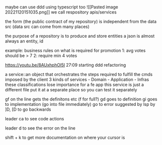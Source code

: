 maybe can use ddd using typescript too
![[Pasted image 20221120151035.png]]
we call respository apis/services

the form (the public contract of my repository) is independent from the data src (data src can come from many places)

the purpose of a repository is to produce and store entities
a json is almost always an entity, id 

example: business rules on what is required for promotion
	1: avg votes should be > 7
	2: require min 4 votes

https://youtu.be/8AUxhphOl5I
27:09 starting ddd refactoring

a service::an object that orchestrates the steps required to fulfill the cmds imposed by the client
	3 kinds of services
	- Domain
	- Application
	- Infras
these classifications lose importance for a fe app
this service is just a different file put it at a separate place so you can test it separately

gf on the line gets the definitons etc (f for full?)
gd goes to definition
gi goes to implementation (go into file immediately)
go to error suggested by lsp by ]D, [D to go backwards

leader ca to see code actions

leader d to see the error on the line

shift + k to get more documentation on where your cursor is